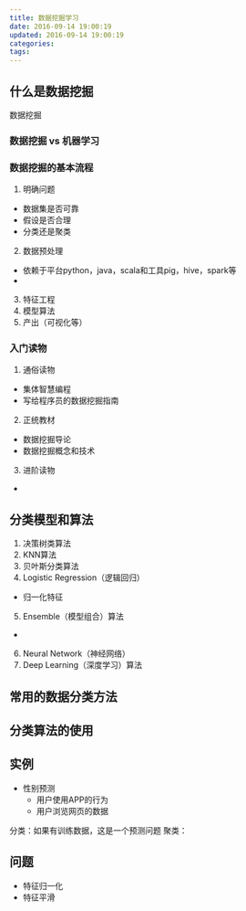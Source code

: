 ```yaml
---
title: 数据挖掘学习
date: 2016-09-14 19:00:19
updated: 2016-09-14 19:00:19
categories:
tags:
---
```


## 什么是数据挖掘
数据挖掘

### 数据挖掘 vs 机器学习

### 数据挖掘的基本流程
1. 明确问题
  * 数据集是否可靠
  * 假设是否合理
  * 分类还是聚类

2. 数据预处理
  * 依赖于平台python，java，scala和工具pig，hive，spark等
  *

3. 特征工程
4. 模型算法
5. 产出（可视化等）

### 入门读物
1. 通俗读物
  * 集体智慧编程
  * 写给程序员的数据挖掘指南
2. 正统教材
  * 数据挖掘导论
  * 数据挖掘概念和技术

3. 进阶读物
  * [](http://open.163.com/special/opencourse/machinelearning.html)

## 分类模型和算法
1. 决策树类算法
2. KNN算法
3. 贝叶斯分类算法
4. Logistic Regression（逻辑回归）
  * 归一化特征

5. Ensemble（模型组合）算法
  *
6. Neural Network（神经网络）
7. Deep Learning（深度学习）算法

## 常用的数据分类方法



## 分类算法的使用


## 实例
* 性别预测
  * 用户使用APP的行为
  * 用户浏览网页的数据

分类：如果有训练数据，这是一个预测问题
聚类：


## 问题
* 特征归一化
* 特征平滑
